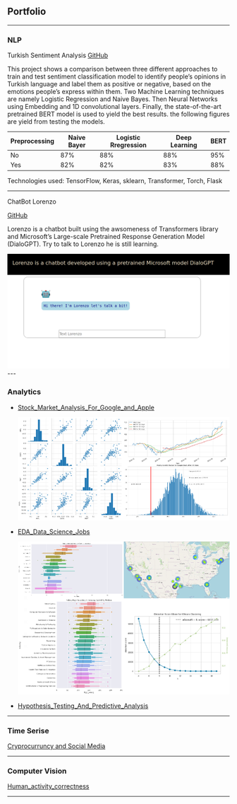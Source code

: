 ## Portfolio

---

### NLP

Turkish Sentiment Analysis
[GitHub](https://github.com/Gdkmak/Turkish-Sentiment-Analysis/)

This project shows a comparison between three different approaches to train and test sentiment classification model to identify people’s opinions in Turkish language and label them as positive or negative, based on the emotions people’s express within them. Two Machine Learning techniques are namely Logistic Regression and Naive Bayes. Then Neural Networks using Embedding and 1D convolutional layers. Finally, the state-of-the-art pretrained BERT model is used to yield the best results. the following figures are yield from testing the models. 

Preprocessing|Naive Bayer|Logistic Rregression|Deep Learning|BERT
---|----|----|----|-----
No |87%|88%|88%|95% 
Yes|82%|82%|83%|88%

Technologies used: TensorFlow, Keras, sklearn, Transformer, Torch, Flask   

---

ChatBot Lorenzo 
<img src="https://emojipedia-us.s3.dualstack.us-west-1.amazonaws.com/thumbs/320/joypixels/257/robot_1f916.png" width="15" height="15">

[GitHub](https://github.com/Gdkmak/BERT-chatbot)

Lorenzo is a chatbot built using the awsomeness of Transformers library and Microsoft’s Large-scale Pretrained Response Generation Model (DialoGPT). Try to talk to Lorenzo he is still learning.

<img src="images/lorenzo.png"/>
---

### Analytics 

- [Stock_Market_Analysis_For_Google_and_Apple](https://github.com/Gdkmak/analytics/blob/master/Stock_Market_Analysis_For_Google_and_Apple.ipynb/)
  
  
  <img src="images/market_A.png"/>

  
- [EDA_Data_Science_Jobs](https://github.com/Gdkmak/analytics/blob/master/EDA_Data_Science_Jobs.ipynb/)
  
  
  <img src="images/EDA_A.png?raw=true"/>
  
  
- [Hypothesis_Testing_And_Predictive_Analysis](https://github.com/Gdkmak/analytics/blob/master/Hypothesis_Testing_And_Predictive_Analysis.ipynb/)


---

### Time Serise

[Cryprocurruncy and Social Media](https://github.com/Gdkmak/CryptoCurrenciesSocialMedia)



---

### Computer Vision

[Human_activity_correctness](https://github.com/Gdkmak/Human_activity_correctness)

---


